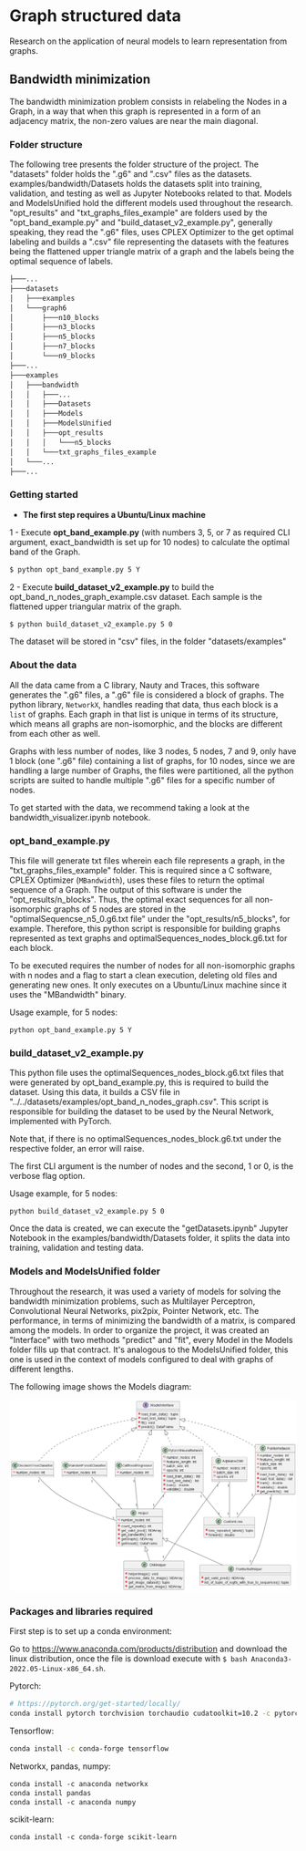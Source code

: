 # Graph structured data

Research on the application of neural models to learn representation from graphs.

## Bandwidth minimization

The bandwidth minimization problem consists in relabeling the Nodes in a Graph, in a way that when this graph is represented in a form of an adjacency matrix, the non-zero values are near the main diagonal.

### Folder structure

The following tree presents the folder structure of the project. The "datasets" folder holds the ".g6" and ".csv" files as the datasets. examples/bandwidth/Datasets holds the datasets split into training, validation, and testing as well as Jupyter Notebooks related to that. Models and ModelsUnified hold the different models used throughout the research. "opt_results" and "txt_graphs_files_example" are folders used by the "opt_band_example.py" and "build_dataset_v2_example.py", generally speaking, they read the ".g6" files, uses CPLEX Optimizer to the get optimal labeling and builds a ".csv" file representing the datasets with the features being the flattened upper triangle matrix of a graph and the labels being the optimal sequence of labels.

```bash
├───...
├───datasets
│   ├───examples
│   └───graph6
│       ├───n10_blocks
│       ├───n3_blocks
│       ├───n5_blocks
│       ├───n7_blocks
│       └───n9_blocks
├───...
├───examples
│   ├───bandwidth
│   │   ├───...
│   │   ├───Datasets
│   │   ├───Models
│   │   ├───ModelsUnified
│   │   ├───opt_results
│   │   │   └───n5_blocks
│   │   └───txt_graphs_files_example
│   └───...
├───...
```

### Getting started

- **The first step requires a Ubuntu/Linux machine**

1 - Execute **opt_band_example.py** (with numbers 3, 5, or 7 as required CLI argument, exact_bandwidth is set up for 10 nodes) to calculate the optimal band of the Graph.

```bash
$ python opt_band_example.py 5 Y
```

2 - Execute **build_dataset_v2_example.py** to build the opt_band_n_nodes_graph_example.csv dataset. Each sample is the flattened upper triangular matrix of the graph.

```bash
$ python build_dataset_v2_example.py 5 0
```

The dataset will be stored in "csv" files, in the folder "datasets/examples"

### About the data

All the data came from a C library, Nauty and Traces, this software generates the ".g6" files, a ".g6" file is considered a block of graphs. The python library, `NetworkX`, handles reading that data, thus each block is a `list` of graphs. Each graph in that list is unique in terms of its structure, which means all graphs are non-isomorphic, and the blocks are different from each other as well.

Graphs with less number of nodes, like 3 nodes, 5 nodes, 7 and 9, only have 1 block (one ".g6" file) containing a list of graphs, for 10 nodes, since we are handling a large number of Graphs, the files were partitioned, all the python scripts are suited to handle multiple ".g6" files for a specific number of nodes.

To get started with the data, we recommend taking a look at the bandwidth_visualizer.ipynb notebook.

### opt_band_example.py

This file will generate txt files wherein each file represents a graph, in the "txt_graphs_files_example" folder. This is required since a C software, CPLEX Optimizer (`MBandwidth`), uses these files to return the optimal sequence of a Graph. The output of this software is under the "opt_results/n_blocks". Thus, the optimal exact sequences for all non-isomorphic graphs of 5 nodes are stored in the "optimalSequencse_n5_0.g6.txt file" under the "opt_results/n5_blocks", for example. Therefore, this python script is responsible for building graphs represented as text graphs and optimalSequences_nodes_block.g6.txt for each block.

To be executed requires the number of nodes for all non-isomorphic graphs with n nodes and a flag to start a clean execution, deleting old files and generating new ones. It only executes on a Ubuntu/Linux machine since it uses the "MBandwidth" binary.

Usage example, for 5 nodes:

```shell
python opt_band_example.py 5 Y
```

### build_dataset_v2_example.py

This python file uses the optimalSequences_nodes_block.g6.txt files that were generated by opt_band_example.py, this is required to build the dataset. Using this data, it builds a CSV file in "../../datasets/examples/opt_band_n_nodes_graph.csv". This script is responsible for building the dataset to be used by the Neural Network, implemented with PyTorch.

Note that, if there is no optimalSequences_nodes_block.g6.txt under the respective folder, an error will raise.

The first CLI argument is the number of nodes and the second, 1 or 0, is the verbose flag option.

Usage example, for 5 nodes:

```shell
python build_dataset_v2_example.py 5 0
```

Once the data is created, we can execute the "getDatasets.ipynb" Jupyter Notebook in the examples/bandwidth/Datasets folder, it splits the data into training, validation and testing data.

### Models and ModelsUnified folder

Throughout the research, it was used a variety of models for solving the bandwidth minimization problems, such as Multilayer Perceptron, Convolutional Neural Networks, pix2pix, Pointer Network, etc. The performance, in terms of minimizing the bandwidth of a matrix, is compared among the models. In order to organize the project, it was created an "Interface" with two methods "predict" and "fit", every Model in the Models folder fills up that contract. It's analogous to the ModelsUnified folder, this one is used in the context of models configured to deal with graphs of different lengths.

The following image shows the Models diagram:

<img src=".github/class.png">

### Packages and libraries required

First step is to set up a conda environment:

Go to https://www.anaconda.com/products/distribution and download the linux distribution, once the file is download execute with `$ bash Anaconda3-2022.05-Linux-x86_64.sh`.

Pytorch:

```bash
# https://pytorch.org/get-started/locally/
conda install pytorch torchvision torchaudio cudatoolkit=10.2 -c pytorch
```

Tensorflow:

```bash
conda install -c conda-forge tensorflow
```

Networkx, pandas, numpy:

```
conda install -c anaconda networkx
conda install pandas
conda install -c anaconda numpy
```

scikit-learn:

```
conda install -c conda-forge scikit-learn
```
